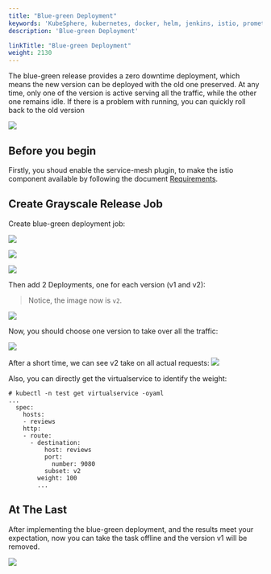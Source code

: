 ```yaml
---
title: "Blue-green Deployment"
keywords: 'KubeSphere, kubernetes, docker, helm, jenkins, istio, prometheus'
description: 'Blue-green Deployment'

linkTitle: "Blue-green Deployment"
weight: 2130
---
```



The blue-green release provides a zero downtime deployment, which means the new version can be deployed with the old one preserved. At any time, only one of the version is active serving all the traffic, while the other one remains idle. If there is a problem with running, you can quickly roll back to the old version

![](/images/service-mesh/blue-green-0.png)


## Before you begin

Firstly, you shoud enable the service-mesh plugin, to make the istio component available by following the document [Requirements](../../../pluggable-components/service-mesh/).

## Create Grayscale Release Job

Create blue-green deployment job:

![](/images/service-mesh/blue-green-1.jpg)

![](/images/service-mesh/blue-green-2.jpg)

![](/images/service-mesh/blue-green-3.jpg)

Then add 2 Deployments, one for each version (v1 and v2):

> Notice, the image now is `v2`.

![](/images/service-mesh/blue-green-4.jpg)


Now, you should choose one version to take over all the traffic:

![](/images/service-mesh/blue-green-5.jpg)

After a short time, we can see v2 take on all actual requests:
![](/images/service-mesh/blue-green-6.jpg)


Also, you can directly get the virtualservice to identify the weight:

```
# kubectl -n test get virtualservice -oyaml
...
  spec:
    hosts:
    - reviews
    http:
    - route:
      - destination:
          host: reviews
          port:
            number: 9080
          subset: v2
        weight: 100
        ...
```

## At The Last

After implementing the blue-green deployment, and the results meet your expectation, now you can take the task offline and the version v1 will be removed.

![](/images/service-mesh/blue-green-7.jpg)

